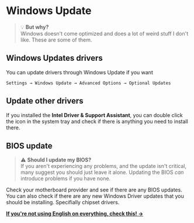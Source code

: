 # Windows Update

> 💡 **But why?**  
> Windows doesn't come optimized and does a lot of weird stuff I don't like. These are some of them.

## Windows Updates drivers
You can update drivers through Windows Update if you want
```
Settings → Windows Update → Advanced Options → Optional Updates
```
## Update other drivers
If you installed the **Intel Driver & Support Assistant**, you can double click the icon in the system tray and check if there is anything you need to install there.

## BIOS update
> ⚠️ **Should I update my BIOS?**  
> If you aren't experiencing any problems, and the update isn't critical, many suggest you should just leave it alone. Updating the BIOS *can* introduce problems if you have none.

Check your motherboard provider and see if there are any BIOS updates. You can also check if there are any new Windows Driver updates that you should be installing. Specifially chipset drivers.

**[If you're not using English on everything, check this! →](language.md)**